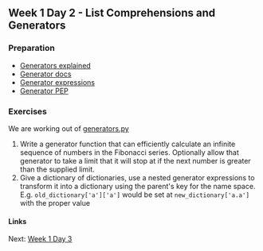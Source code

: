 ## Week 1 Day 2 - List Comprehensions and Generators

### Preparation
- [Generators explained](http://www.jeffknupp.com/blog/2013/04/07/improve-your-python-yield-and-generators-explained/)
- [Generator docs](https://docs.python.org/2/reference/expressions.html#generator-expressions)
- [Generator expressions](http://anandology.com/python-practice-book/iterators.html#generator-expressions)
- [Generator PEP](https://www.python.org/dev/peps/pep-0289/)

### Exercises
We are working out of [generators.py](generators.py)

1. Write a generator function that can efficiently calculate an infinite sequence
    of numbers in the Fibonacci series. Optionally allow that generator to take a limit that it will
    stop at if the next number is greater than the supplied limit.
2. Give a dictionary of dictionaries, use a nested generator expressions to transform it into
    a dictionary using the parent's key for the name space. E.g. `old_dictionary['a']['a']` would be
    set at `new_dictionary['a.a']` with the proper value

#### Links
Next: [Week 1 Day 3](W1D3.md)